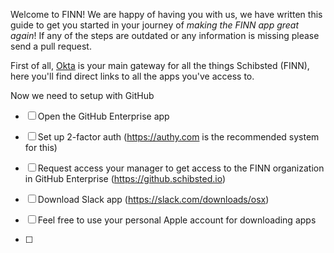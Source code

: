 Welcome to FINN! We are happy of having you with us, we have written this guide to get you started in your journey of _making the FINN app great again_! If any of the steps are outdated or any information is missing please send a pull request.

First of all, [Okta](https://schibsted.okta.com) is your main gateway for all the things Schibsted (FINN), here you'll find direct links to all the apps you've access to.

Now we need to setup with GitHub

- [ ] Open the GitHub Enterprise app
- [ ] Set up 2-factor auth (https://authy.com is the recommended system for this)
- [ ] Request access your manager to get access to the FINN organization in GitHub Enterprise (https://github.schibsted.io)

- [ ] Download Slack app (https://slack.com/downloads/osx)
- [ ] Feel free to use your personal Apple account for downloading apps
- [ ] 
